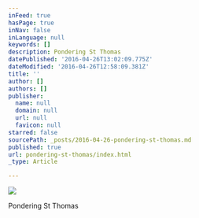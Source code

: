 ```yaml
---
inFeed: true
hasPage: true
inNav: false
inLanguage: null
keywords: []
description: Pondering St Thomas
datePublished: '2016-04-26T13:02:09.775Z'
dateModified: '2016-04-26T12:58:09.381Z'
title: ''
author: []
authors: []
publisher:
  name: null
  domain: null
  url: null
  favicon: null
starred: false
sourcePath: _posts/2016-04-26-pondering-st-thomas.md
published: true
url: pondering-st-thomas/index.html
_type: Article

---
```

![](https://the-grid-user-content.s3-us-west-2.amazonaws.com/18cedbdc-87ef-4249-ad5a-8869aa637c43.jpg)

Pondering St Thomas